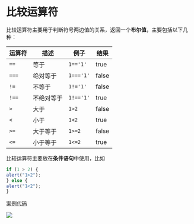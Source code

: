 # 比较运算符

比较运算符主要用于判断符号两边值的关系，返回一个**布尔值**，主要包括以下几种：

| 运算符 | 描述 | 例子| 结果|
| ------ | ---------- | --------- | ----- |
| `==` | 等于 | `1=='1'`| true|
| `===`| 绝对等于 | `1==='1'` | false |
| `!=` | 不等于 | `1!='1'`| false |
| `!==`| 不绝对等于 | `1!=='1'` | true|
| `>`| 大于 | `1>2` | false |
| `<`| 小于 | `1<2` | true|
| `>=` | 大于等于 | `1>=2`| false |
| `<=` | 小于等于 | `1<=2`| true|

比较运算符主要放在**条件语句**中使用，比如

```js
if (1 > 2) {
alert("1>2");
} else {
alert("1<2");
}
```

[案例代码](./demo/demo01.png)

![](./images/01.png)
